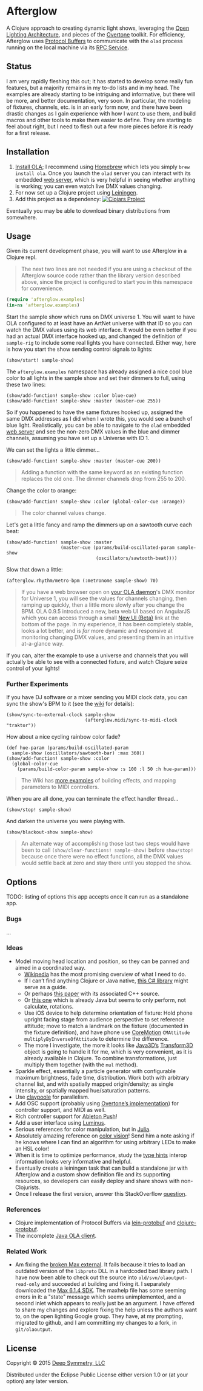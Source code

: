 # Afterglow

A Clojure approach to creating dynamic light shows, leveraging the
[Open Lighting Architecture](https://www.openlighting.org/ola/), and
pieces of the [Overtone](https://github.com/overtone/overtone)
toolkit. For efficiency, Afterglow uses
[Protocol Buffers](https://developers.google.com/protocol-buffers/docs/overview)
to communicate with the `olad` process running on the local machine
via its
[RPC Service](https://docs.openlighting.org/doc/latest/rpc_system.html).

## Status

I am very rapidly fleshing this out; it has started to develop some
really fun features, but a majority remains in my to-do lists and in
my head. The examples are already starting to be intriguing and
informative, but there will be more, and better documentation, very
soon. In particular, the modeling of fixtures, channels, etc. is in an
early form now, and there have been drastic changes as I gain
experience with how I want to use them, and build macros and other
tools to make them easier to define. They are starting to feel about
right, but I need to flesh out a few more pieces before it is ready
for a first release.

## Installation

1. [Install OLA](https://www.openlighting.org/ola/getting-started/downloads/);
   I recommend using [Homebrew](http://brew.sh) which lets you simply
   `brew install ola`. Once you launch the `olad` server you can
   interact with its embedded
   [web server](http://localhost:9090/ola.html), which is very helpful
   in seeing whether anything is working; you can even watch live DMX
   values changing.
2. For now set up a Clojure project using [Leiningen](http://leiningen.org).
3. Add this project as a dependency:
   [![Clojars Project](http://clojars.org/afterglow/latest-version.svg)](http://clojars.org/afterglow)

Eventually you may be able to download binary distributions from somewhere.

## Usage

Given its current development phase, you will want to use Afterglow in a Clojure repl.

> The next two lines are not needed if you are using a checkout of the
> Afterglow source code rather than the library version described
> above, since the project is configured to start you in this
> namespace for convenience.

```clojure
(require 'afterglow.examples)
(in-ns 'afterglow.examples)
```

Start the sample show which runs on DMX universe 1. You will want to
have OLA configured to at least have an ArtNet universe with that ID
so you can watch the DMX values using its web interface. It would be
even better if you had an actual DMX interface hooked up, and changed
the definition of `sample-rig` to include some real lights you have
connected. Either way, here is how you start the show sending control
signals to lights:

    (show/start! sample-show)
    
The `afterglow.examples` namespace has already assigned a nice cool
blue color to all lights in the sample show and set their dimmers to
full, using these two lines:

    (show/add-function! sample-show :color blue-cue)
    (show/add-function! sample-show :master (master-cue 255))

So if you happened to have the same fixtures hooked up, assigned the
same DMX addresses as I did when I wrote this, you would see a bunch
of blue light. Realistically, you can be able to navigate to the
`olad` embedded [web server](http://localhost:9090/ola.html) and see
the non-zero DMX values in the blue and dimmer channels, assuming you
have set up a Universe with ID 1.
    
We can set the lights a little dimmer...

    (show/add-function! sample-show :master (master-cue 200))

> Adding a function with the same keyword as an existing function
> replaces the old one. The dimmer channels drop from 255 to 200.
    
Change the color to orange:

    (show/add-function! sample-show :color (global-color-cue :orange))

> The color channel values change.
    
Let's get a little fancy and ramp the dimmers up on a sawtooth curve each beat:

    (show/add-function! sample-show :master
                        (master-cue (params/build-oscillated-param sample-show
                                     (oscillators/sawtooth-beat))))
    
Slow that down a little:

    (afterglow.rhythm/metro-bpm (:metronome sample-show) 70)
    
> If you have a web browser open on
> [your OLA daemon](http://localhost:9090/ola.html)'s DMX monitor for
> Universe 1, you will see the values for channels changing, then
> ramping up quickly, then a little more slowly after you change the
> BPM. OLA 0.9.5 introduced a new, beta web UI based on AngularJS
> which you can access through a small
> [New UI (Beta)](http://localhost:9090/new/) link at the bottom of
> the page. In my experience, it has been completely stable, looks a
> lot better, and is *far* more dynamic and responsive at monitoring
> changing DMX values, and presenting them in an intuitive at-a-glance
> way.

If you can, alter the example to use a universe and channels that you
will actually be able to see with a connected fixture, and watch
Clojure seize control of your lights!

### Further Experiments

If you have DJ software or a mixer sending you MIDI clock data, you
can sync the show's BPM to it (see the
[wiki](https://github.com/brunchboy/afterglow/wiki/MIDI-Mapping-and-Beat-Sync#syncing-to-midi-clock)
for details):

    (show/sync-to-external-clock sample-show
                                 (afterglow.midi/sync-to-midi-clock "traktor"))

How about a nice cycling rainbow color fade?

    (def hue-param (params/build-oscillated-param
      sample-show (oscillators/sawtooth-bar) :max 360))
    (show/add-function! sample-show :color
      (global-color-cue
        (params/build-color-param sample-show :s 100 :l 50 :h hue-param)))

> The Wiki has
> [more examples](https://github.com/brunchboy/afterglow/wiki/Effect-Examples)
> of building effects, and mapping parameters to MIDI controllers.

When you are all done, you can terminate the effect handler thread...

    (show/stop! sample-show)
    
And darken the universe you were playing with.

    (show/blackout-show sample-show)

> An alternate way of accomplishing those last two steps would have been to call
> `(show/clear-functions! sample-show)` before `show/stop!` because once there
> were no effect functions, all the DMX values would settle back at zero and
> stay there until you stopped the show.

## Options

TODO: listing of options this app accepts once it can run as a standalone app.

### Bugs

...

### Ideas

* Model moving head location and position, so they can be panned and aimed in a coordinated way.
    - [Wikipedia](http://en.wikipedia.org/wiki/Rotation_formalisms_in_three_dimensions) has the most promising overview of what I need to do.
    - If I can’t find anything Clojure or Java native, [this C# library](http://www.codeproject.com/Articles/17425/A-Vector-Type-for-C) might serve as a guide.
    - Or perhaps [this paper](https://www.fastgraph.com/makegames/3drotation/) with its associated C++ source.
    - Or [this one](http://inside.mines.edu/fs_home/gmurray/ArbitraryAxisRotation/) which is already Java but seems to only perform, not calculate, rotations.
    - Use iOS device to help determine orientation of fixture: Hold phone upright facing stage from audience perspective to set reference attitude; move to match a landmark on the fixture (documented in the fixture definition), and have phone use [CoreMotion](https://developer.apple.com/library/ios/documentation/CoreMotion/Reference/CMAttitude_Class/index.html#//apple_ref/occ/instm/CMAttitude/multiplyByInverseOfAttitude:) `CMAttitude` `multiplyByInverseOfAttitude` to determine the difference.
    - The more I investigate, the more it looks like [Java3D’s](http://docs.oracle.com/cd/E17802_01/j2se/javase/technologies/desktop/java3d/forDevelopers/J3D_1_3_API/j3dapi/) [Transform3D](http://docs.oracle.com/cd/E17802_01/j2se/javase/technologies/desktop/java3d/forDevelopers/J3D_1_3_API/j3dapi/javax/media/j3d/Transform3D.html) object is going to handle it for me, which is very convenient, as it is already available in Clojure. To combine transformations, just multiply them together (with the `mul` method).
* Sparkle effect, essentially a particle generator with configurable maximum brightness, fade time, distribution. Work both with arbitrary channel list, and with spatially mapped origin/density; as single intensity, or spatially mapped hue/saturation patterns.
* Use [claypoole](https://clojars.org/com.climate/claypoole) for parallelism.
* Add OSC support (probably using [Overtone&rsquo;s implementation](https://github.com/rosejn/osc-clj)) for controller support, and MIDI as well.
* Rich controller support for [Ableton Push](https://forum.ableton.com/viewtopic.php?f=55&t=193744)!
* Add a user interface using [Luminus](http://www.luminusweb.net/docs).
* Serious references for color manipulation, but in [Julia](https://github.com/timholy/Color.jl).
* Absolutely amazing reference on [color vision](http://handprint.com/LS/CVS/color.html)! Send him a note asking if he knows where I can find an algorithm for using arbitrary LEDs to make an HSL color!
* When it is time to optimize performance, study the [type hints](http://clojure.org/java_interop#Java%20Interop-Type%20Hints) interop information looks very informative and helpful.
* Eventually create a leiningen task that can build a standalone jar with Afterglow and a custom show definition file and its supporting resources, so developers can easily deploy and share shows with non-Clojurists.
* Once I release the first version, answer this StackOverflow [question](http://stackoverflow.com/questions/9582192/dmx-software-to-control-lights-with-programmable-interface).

### References

* Clojure implementation of Protocol Buffers via [lein-protobuf](https://github.com/flatland/lein-protobuf) and [clojure-protobuf](https://github.com/flatland/clojure-protobuf).
* The incomplete [Java OLA client](https://github.com/OpenLightingProject/ola/tree/master/java).

### Related Work

* Am fixing the [broken Max external](https://wiki.openlighting.org/index.php/OlaOutput_Max_External). It fails because it tries to load an outdated version of the `libproto` DLL in a hardcoded bad library path. I have now been able to check out the source into `old/svn/olaoutput-read-only` and succeeded at building and fixing it. I separately downloaded the [Max 6.1.4 SDK](https://cycling74.com/downloads/sdk/). The maxhelp file has some seeming errors in it: a "state" message which seems unimplemented, and a second inlet which appears to really just be an argument. I have offered to share my changes and explore fixing the help unless the authors want to, on the open lighting Google group. They have, at my prompting, migrated to github, and I am committing my changes to a fork, in `git/olaoutput`.

## License

Copyright © 2015 [Deep Symmetry, LLC](http://deepsymmetry.org)

Distributed under the Eclipse Public License either version 1.0 or (at
your option) any later version.
